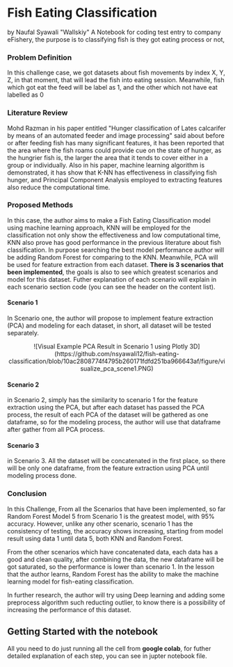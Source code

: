 # **Fish Eating Classification**

by Naufal Syawali "Wallskiy"
A Notebook for coding test entry to company eFishery, the purpose is to classifying fish is they got eating process or not, 

### Problem Definition 

In this challenge case, we got datasets about fish movements by index X, Y, Z, in that moment, that will lead the fish into eating session. Meanwhile, fish which got eat the feed will be label as 1, and the other which not have eat labelled as 0

### Literature Review

Mohd Razman in his paper entitled "Hunger classification of Lates calcarifer by means of an automated feeder and image processing" said about before or after feeding fish has many significant features, it has been reported that the area where the fish roams could provide cue on the state of hunger, as the hungrier fish is, the larger the area that it tends to cover either in a group or individually. Also in his paper, machine learning algorithm is demonstrated, it has show that K-NN has effectiveness in classifying fish hunger, and Principal Component Analysis employed to extracting features also reduce the computational time.

### Proposed Methods

In this case, the author aims to make a Fish Eating Classification model using machine learning approach, KNN will be employed for the classification not only show the effectiveness and low computational time, KNN also prove has good performance in the previous literature about fish classification. In purpose searching the best model performance author will be adding Random Forest for comparing to the KNN. Meanwhile, PCA will be used for feature extraction from each dataset. **There is 3 scenarios that been implemented**, the goals is also to see which greatest scenarios and model for this dataset. Futher explanation of each scenario will explain in each scenario section code (you can see the header on the content list).

#### Scenario 1
In Scenario one, the author will propose to implement feature extraction (PCA) and modeling for each dataset, in short, all dataset will be tested separately.

<p align="center">
![Visual Example PCA Result in Scenario 1 using Plotly 3D](https://github.com/nsyawali12/fish-eating-classification/blob/10ac2808774f4795b260171fdfd251ba966643af/figure/visualize_pca_scene1.PNG)
</p>

#### Scenario 2
in Scenario 2, simply has the similarity to scenario 1 for the feature extraction using the PCA, but after each dataset has passed the PCA process, the result of each PCA of the dataset will be gathered as one dataframe, so for the modeling process, the author will use that dataframe after gather from all PCA process.

#### Scenario 3
in Scenario 3. All the dataset will be concatenated in the first place, so there will be only one dataframe, from the feature extraction using PCA until modeling process done.

### Conclusion

In this Challenge, From all the Scenarios that have been implemented, so far Random Forest Model 5 from Scenario 1 is the greatest model, with 95% accuracy. However, unlike any other scenario, scenario 1 has the consistency of testing, the accuracy shows increasing, starting from model result using data 1 until data 5, both KNN and Random Forest.

From the other scenarios which have concatenated data, each data has a good and clean quality, after combining the data, the new dataframe will be got saturated, so the performance is lower than scenario 1. In the lesson that the author learns, Random Forest has the ability to make the machine learning model for fish-eating classification. 

In further research, the author will try using Deep learning and adding some preprocess algorithm such reducting outlier, to know there is a possibility of increasing the performance of this dataset.

## Getting Started with the notebook
All you need to do just running all the cell from **google colab**, for futher detailed explanation of each step, you can see in jupter notebook file.

